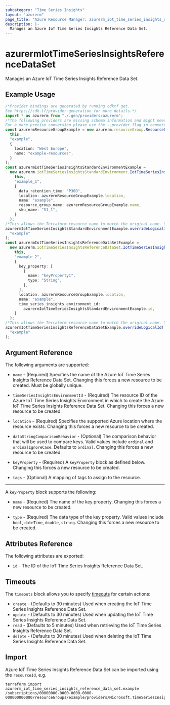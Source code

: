 ```yaml
---
subcategory: "Time Series Insights"
layout: "azurerm"
page_title: "Azure Resource Manager: azurerm_iot_time_series_insights_reference_data_set"
description: |-
  Manages an Azure IoT Time Series Insights Reference Data Set.
---
```


# azurermIotTimeSeriesInsightsReferenceDataSet

Manages an Azure IoT Time Series Insights Reference Data Set.

## Example Usage

```typescript
/*Provider bindings are generated by running cdktf get.
See https://cdk.tf/provider-generation for more details.*/
import * as azurerm from "./.gen/providers/azurerm";
/*The following providers are missing schema information and might need manual adjustments to synthesize correctly: azurerm.
For a more precise conversion please use the --provider flag in convert.*/
const azurermResourceGroupExample = new azurerm.resourceGroup.ResourceGroup(
  this,
  "example",
  {
    location: "West Europe",
    name: "example-resources",
  }
);
const azurermIotTimeSeriesInsightsStandardEnvironmentExample =
  new azurerm.iotTimeSeriesInsightsStandardEnvironment.IotTimeSeriesInsightsStandardEnvironment(
    this,
    "example_1",
    {
      data_retention_time: "P30D",
      location: azurermResourceGroupExample.location,
      name: "example",
      resource_group_name: azurermResourceGroupExample.name,
      sku_name: "S1_1",
    }
  );
/*This allows the Terraform resource name to match the original name. You can remove the call if you don't need them to match.*/
azurermIotTimeSeriesInsightsStandardEnvironmentExample.overrideLogicalId(
  "example"
);
const azurermIotTimeSeriesInsightsReferenceDataSetExample =
  new azurerm.iotTimeSeriesInsightsReferenceDataSet.IotTimeSeriesInsightsReferenceDataSet(
    this,
    "example_2",
    {
      key_property: [
        {
          name: "keyProperty1",
          type: "String",
        },
      ],
      location: azurermResourceGroupExample.location,
      name: "example",
      time_series_insights_environment_id:
        azurermIotTimeSeriesInsightsStandardEnvironmentExample.id,
    }
  );
/*This allows the Terraform resource name to match the original name. You can remove the call if you don't need them to match.*/
azurermIotTimeSeriesInsightsReferenceDataSetExample.overrideLogicalId(
  "example"
);

```

## Argument Reference

The following arguments are supported:

*   `name` - (Required) Specifies the name of the Azure IoT Time Series Insights Reference Data Set. Changing this forces a new resource to be created. Must be globally unique.

*   `timeSeriesInsightsEnvironmentId` - (Required) The resource ID of the Azure IoT Time Series Insights Environment in which to create the Azure IoT Time Series Insights Reference Data Set. Changing this forces a new resource to be created.

*   `location` - (Required) Specifies the supported Azure location where the resource exists. Changing this forces a new resource to be created.

*   `dataStringComparisonBehavior` - (Optional) The comparison behavior that will be used to compare keys. Valid values include `ordinal` and `ordinalIgnoreCase`. Defaults to `ordinal`. Changing this forces a new resource to be created.

*   `keyProperty` - (Required) A `keyProperty` block as defined below. Changing this forces a new resource to be created.

*   `tags` - (Optional) A mapping of tags to assign to the resource.

***

A `keyProperty` block supports the following:

*   `name` - (Required) The name of the key property. Changing this forces a new resource to be created.

*   `type` - (Required) The data type of the key property. Valid values include `bool`, `dateTime`, `double`, `string`. Changing this forces a new resource to be created.

## Attributes Reference

The following attributes are exported:

* `id` - The ID of the IoT Time Series Insights Reference Data Set.

## Timeouts

The `timeouts` block allows you to specify [timeouts](https://www.terraform.io/language/resources/syntax#operation-timeouts) for certain actions:

* `create` - (Defaults to 30 minutes) Used when creating the IoT Time Series Insights Reference Data Set.
* `update` - (Defaults to 30 minutes) Used when updating the IoT Time Series Insights Reference Data Set.
* `read` - (Defaults to 5 minutes) Used when retrieving the IoT Time Series Insights Reference Data Set.
* `delete` - (Defaults to 30 minutes) Used when deleting the IoT Time Series Insights Reference Data Set.

## Import

Azure IoT Time Series Insights Reference Data Set can be imported using the `resourceId`, e.g.

```console
terraform import azurerm_iot_time_series_insights_reference_data_set.example /subscriptions/00000000-0000-0000-0000-000000000000/resourceGroups/example/providers/Microsoft.TimeSeriesInsights/environments/example/referenceDataSets/example
```
